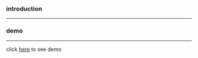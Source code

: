 
### introduction
---





### demo
---

click [here](https://almousaz.github.io/open-drawer-project-repo/) to see demo
